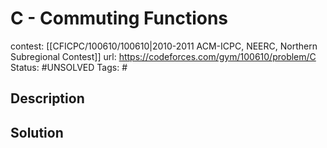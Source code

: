 # C - Commuting Functions

contest: [[CFICPC/100610/100610|2010-2011 ACM-ICPC, NEERC, Northern Subregional Contest]]
url: https://codeforces.com/gym/100610/problem/C
Status: #UNSOLVED
Tags: #

## Description

## Solution

